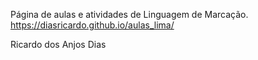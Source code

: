Página de aulas e atividades de Linguagem de Marcação.
https://diasricardo.github.io/aulas_lima/

Ricardo dos Anjos Dias